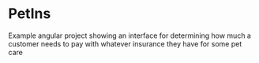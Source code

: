 # PetIns
Example angular project showing an interface for determining how much a customer needs to pay with whatever insurance they have for some pet care
